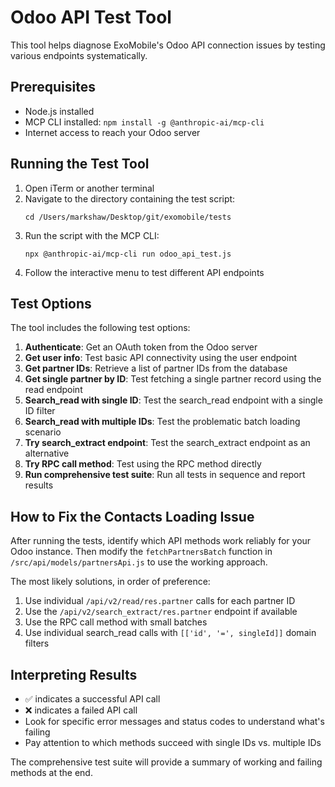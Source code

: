 # Odoo API Test Tool

This tool helps diagnose ExoMobile's Odoo API connection issues by testing various endpoints systematically.

## Prerequisites

- Node.js installed
- MCP CLI installed: `npm install -g @anthropic-ai/mcp-cli`
- Internet access to reach your Odoo server

## Running the Test Tool

1. Open iTerm or another terminal
2. Navigate to the directory containing the test script:
   ```
   cd /Users/markshaw/Desktop/git/exomobile/tests
   ```
3. Run the script with the MCP CLI:
   ```
   npx @anthropic-ai/mcp-cli run odoo_api_test.js
   ```
4. Follow the interactive menu to test different API endpoints

## Test Options

The tool includes the following test options:

1. **Authenticate**: Get an OAuth token from the Odoo server
2. **Get user info**: Test basic API connectivity using the user endpoint
3. **Get partner IDs**: Retrieve a list of partner IDs from the database
4. **Get single partner by ID**: Test fetching a single partner record using the read endpoint
5. **Search_read with single ID**: Test the search_read endpoint with a single ID filter
6. **Search_read with multiple IDs**: Test the problematic batch loading scenario
7. **Try search_extract endpoint**: Test the search_extract endpoint as an alternative
8. **Try RPC call method**: Test using the RPC method directly
9. **Run comprehensive test suite**: Run all tests in sequence and report results

## How to Fix the Contacts Loading Issue

After running the tests, identify which API methods work reliably for your Odoo instance. Then modify the `fetchPartnersBatch` function in `/src/api/models/partnersApi.js` to use the working approach.

The most likely solutions, in order of preference:

1. Use individual `/api/v2/read/res.partner` calls for each partner ID
2. Use the `/api/v2/search_extract/res.partner` endpoint if available
3. Use the RPC call method with small batches
4. Use individual search_read calls with `[['id', '=', singleId]]` domain filters

## Interpreting Results

- ✅ indicates a successful API call
- ❌ indicates a failed API call
- Look for specific error messages and status codes to understand what's failing
- Pay attention to which methods succeed with single IDs vs. multiple IDs

The comprehensive test suite will provide a summary of working and failing methods at the end.
